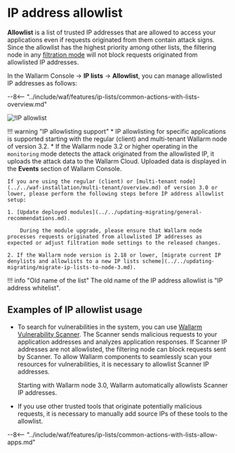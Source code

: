 # IP address allowlist

**Allowlist** is a list of trusted IP addresses that are allowed to access your applications even if requests originated from them contain attack signs. Since the allowlist has the highest priority among other lists, the filtering node in any [filtration mode](../../admin-en/configure-wallarm-mode.md) will not block requests originated from allowlisted IP addresses.

In the Wallarm Console → **IP lists** → **Allowlist**, you can manage allowlisted IP addresses as follows:

--8<-- "../include/waf/features/ip-lists/common-actions-with-lists-overview.md"

![!IP allowlist](../../images/user-guides/ip-lists/allowlist-apps.png)

!!! warning "IP allowlisting support"
    * IP allowlisting for specific applications is supported starting with the regular (client) and multi-tenant Wallarm node of version 3.2.
    * If the Wallarm node 3.2 or higher operating in the `monitoring` mode detects the attack originated from the allowlisted IP, it uploads the attack data to the Wallarm Cloud. Uploaded data is displayed in the **Events** section of Wallarm Console.
    
    If you are using the regular (client) or [multi-tenant node](../../waf-installation/multi-tenant/overview.md) of version 3.0 or lower, please perform the following steps before IP address allowlist setup:

    1. [Update deployed modules](../../updating-migrating/general-recommendations.md).

        During the module upgrade, please ensure that Wallarm node processes requests originated from allowlisted IP addresses as expected or adjust filtration mode settings to the released changes.

    2. If the Wallarm node version is 2.18 or lower, [migrate current IP denylists and allowlists to a new IP lists scheme](../../updating-migrating/migrate-ip-lists-to-node-3.md).

!!! info "Old name of the list"
    The old name of the IP address allowlist is "IP address whitelist".

## Examples of IP allowlist usage

* To search for vulnerabilities in the system, you can use [Wallarm Vulnerability Scanner](../../about-wallarm/detecting-vulnerabilities.md#vulnerability-scanner). The Scanner sends malicious requests to your application addresses and analyzes application responses. If Scanner IP addresses are not allowlisted, the filtering node can block requests sent by Scanner. To allow Wallarm components to seamlessly scan your resources for vulnerabilities, it is necessary to allowlist Scanner IP addresses.

    Starting with Wallarm node 3.0, Wallarm automatically allowlists Scanner IP addresses.
* If you use other trusted tools that originate potentially malicious requests, it is necessary to manually add source IPs of these tools to the allowlist.

--8<-- "../include/waf/features/ip-lists/common-actions-with-lists-allow-apps.md"